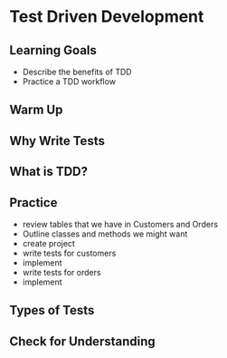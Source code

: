 # Test Driven Development

## Learning Goals
* Describe the benefits of TDD
* Practice a TDD workflow

## Warm Up

## Why Write Tests

## What is TDD?

## Practice
- review tables that we have in Customers and Orders
- Outline classes and methods we might want
- create project
- write tests for customers
- implement
- write tests for orders
- implement

## Types of Tests

## Check for Understanding